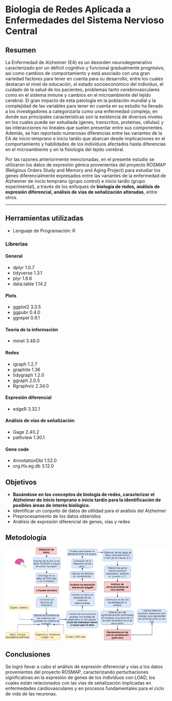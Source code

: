 # Biologia de Redes Aplicada a Enfermedades del Sistema Nervioso Central

## Resumen 

La Enfermedad de Alzheimer (EA) es un desorden neurodegenerativo caracterizado por un déficit cognitivo y funcional gradualmente progresivo, así como cambios de comportamiento y está asociado con una gran variedad factores para tener en cuenta para su desarrollo, entre los cuales destacan el nivel de educación, el estado socioeconómico del individuo, el cuidado de la salud de los pacientes, problemas tanto cerebrovasculares como en el sistema inmune y cambios en el microambiente del tejido cerebral. El gran impacto de esta patología en la población mundial y la complejidad de las variables para tener en cuenta en su estudio ha llevado a los investigadores a categorizarla como una enfermedad compleja, en donde sus principales características son la existencia de diversos niveles en los cuales puede ser estudiada (genes, transcritos, proteínas, células) y las interacciones no lineales que suelen presentar entre sus componentes. Además, se han reportado numerosas diferencias entre las variantes de la EA de inicio temprano e inicio tardío que abarcan desde implicaciones en el comportamiento y habilidades de los individuos afectados hasta diferencias en el microambiente y en la fisiología del tejido cerebral.

Por las razones anteriormente mencionadas, en el presente estudio se utilizaron los datos de expresión génica provenientes del proyecto ROSMAP (Religious Orders Study and Memory and Aging Project) para estudiar los genes diferencialmente expresados entre las variantes de la enfermedad de Alzheimer de inicio temprano (grupo control) e inicio tardío (grupo experimental), a través de los enfoques de **biología de redes, análisis de expresión diferencial, análisis de vías de señalización alteradas**, entre otros.


---

## Herramientas utilizadas
- Lenguaje de Programación: R 

### Librerias

#### General
- dplyr 1.0.7
- tidyverse 1.3.1
- plyr 1.8.6
- data.table 1.14.2

#### Plots
- ggplot2 3.3.5
- ggpubr 0.4.0
- ggrepel 0.9.1

#### Teoría de la información 
- minet 3.48.0

#### Redes
- igraph 1.2.7
- graphite 1.36
- tidygraph 1.2.0
- ggraph 2.0.5
- Rgraphviz 2.34.0

#### Expresión diferencial
- edgeR 3.32.1

#### Análisis de vías de señalización 
- Gage 2.40.2
- pathview 1.30.1

#### Gene code
- AnnotationDbi 1.52.0
- org.Hs.eg.db 3.12.0


## Objetivos
- **Basándose en los conceptos de biología de redes, caracterizar el Alzheimer de inicio temprano e inicio tardío para la identificación de posibles áreas de interés biológico.**
- Identificar un conjunto de datos de utilidad para el análisis del Alzheimer
- Preprocesamiento de los datos obtenidos
- Análisis de expresión diferencial de genes, vías y redes



## Metodología 
![Metodologia](Metodologia.png)

## Conclusiones 
Se logró llevar a cabo el análisis de expresión diferencial y vías a los datos provenientes del proyecto ROSMAP, caracterizando perturbaciones significativas en la expresión de genes de los individuos con LOAD, los cuales están relacionados con las vías de señalización implicadas en enfermedades cardiovasculares y en procesos fundamentales para el ciclo de vida de las neuronas.
